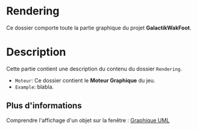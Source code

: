 ﻿# Rendering
Ce dossier comporte toute la partie graphique du projet **GalactikWakFoot**.

# Description

Cette partie contient une description du contenu du dossier `Rendering`.

-   `Moteur`: Ce dossier contient le **Moteur Graphique** du jeu.
-   `Example`: blabla.


## Plus d'informations

Comprendre l'affichage d'un objet sur la fenêtre :  [Graphique UML](https://lucid.app/lucidchart/18fc7206-912e-4a75-800e-11421dc7e1e5/edit?invitationId=inv_7c736887-025a-4152-85b8-a2fd8ff95d48)
